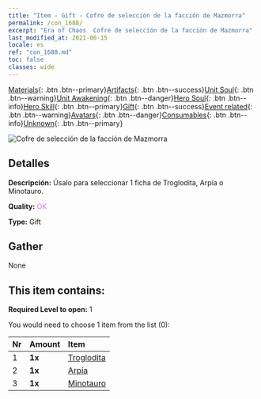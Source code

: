 ```yaml
---
title: "Item - Gift - Cofre de selección de la facción de Mazmorra"
permalink: /con_1688/
excerpt: "Era of Chaos  Cofre de selección de la facción de Mazmorra"
last_modified_at: 2021-06-15
locale: es
ref: "con_1688.md"
toc: false
classes: wide
---
```

 [Materials](/ItemsES/){: .btn .btn--primary}[Artifacts](/ItemsES/Artifacts/){: .btn .btn--success}[Unit Soul](/ItemsES/UnitSoul/){: .btn .btn--warning}[Unit Awakening](/ItemsES/UnitAwakening/){: .btn .btn--danger}[Hero Soul](/ItemsES/HeroSoul/){: .btn .btn--info}[Hero Skill](/ItemsES/HeroSkill/){: .btn .btn--primary}[Gift](/ItemsES/Gift/){: .btn .btn--success}[Event related](/ItemsES/Events/){: .btn .btn--warning}[Avatars](/ItemsES/Avatars/){: .btn .btn--danger}[Consumables](/ItemsES/Consumables/){: .btn .btn--info}[Unknown](/ItemsES/Unknown/){: .btn .btn--primary}

 ![Cofre de selección de la facción de Mazmorra](/images/t/i_907304.png)

## Detalles
 **Descripción:** Úsalo para seleccionar 1 ficha de Troglodita, Arpía o Minotauro.

 **Quality:** <span style="color: #DA70D6">OK</span>

 **Type:** Gift

## Gather

  None

## This item contains:

 **Required Level to open:** 1

 You would need to choose 1 item from the list (0):

  | Nr | Amount |     Item    |
  |:---|:-------|:------------|
  | 1 |  **1x** | [Troglodita](/ItemsES/unt_244/) |  | 
  | 2 |  **1x** | [Arpía](/ItemsES/unt_245/) |  | 
  | 3 |  **1x** | [Minotauro](/ItemsES/unt_248/) |  | 
